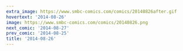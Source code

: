 ```yaml
---
extra_image: https://www.smbc-comics.com/comics/20140826after.gif
hovertext: '2014-08-26'
image: https://www.smbc-comics.com/comics/20140826.png
next_comic: '2014-08-27'
prev_comic: '2014-08-25'
title: '2014-08-26'
---
```


